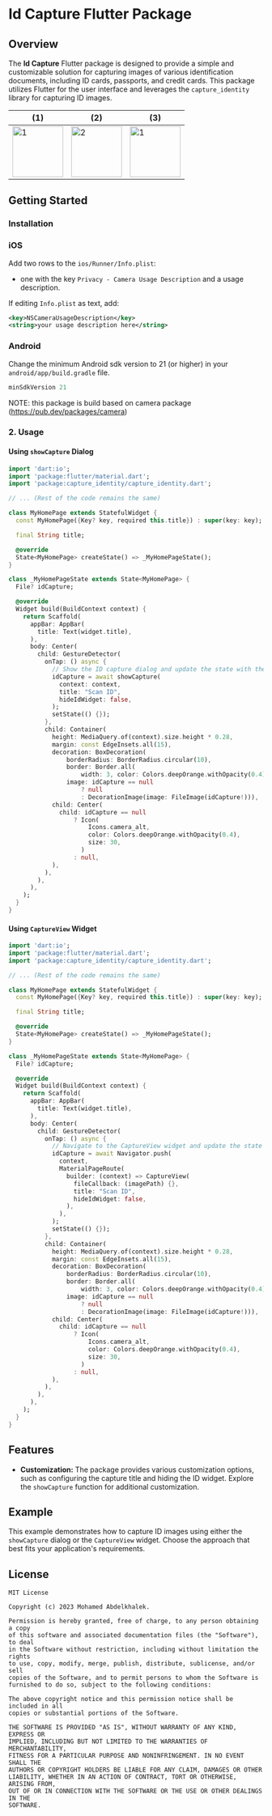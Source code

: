 # Id Capture Flutter Package

## Overview

The **Id Capture** Flutter package is designed to provide a simple and customizable solution for capturing images of various identification documents, including ID cards, passports, and credit cards. This package utilizes Flutter for the user interface and leverages the `capture_identity` library for capturing ID images.

| (1)                                                                                                                         | (2)                                                                                                                         | (3)                                                                                                                   |
| ------------------------------------------------------------------------------------------------------------------------------- | ---------------------------------------------------------------------------------------------------------------------------- | ---------------------------------------------------------------------------------------------------------------------------- |
| <img src="https://github.com/mohamed296/capture_identity/blob/main/assets/1.jpeg?raw=true?raw=true" alt="1" width="100"> | <img src="https://github.com/mohamed296/capture_identity/blob/main/assets/2.jpeg?raw=true?raw=true" alt="2" width="100"> | <img src="https://github.com/mohamed296/capture_identity/blob/main/assets/3.jpeg?raw=true?raw=true" alt="1" width="100">                                                                                                  |


## Getting Started

### Installation

### iOS

Add two rows to the `ios/Runner/Info.plist`:

* one with the key `Privacy - Camera Usage Description` and a usage description.
  
If editing `Info.plist` as text, add:

```xml
<key>NSCameraUsageDescription</key>
<string>your usage description here</string>
```

### Android

Change the minimum Android sdk version to 21 (or higher) in your `android/app/build.gradle` file.

```groovy
minSdkVersion 21
```

NOTE: this package is build based on camera package (https://pub.dev/packages/camera)
### 2. Usage

#### Using `showCapture` Dialog

```dart
import 'dart:io';
import 'package:flutter/material.dart';
import 'package:capture_identity/capture_identity.dart';

// ... (Rest of the code remains the same)

class MyHomePage extends StatefulWidget {
  const MyHomePage({Key? key, required this.title}) : super(key: key);

  final String title;

  @override
  State<MyHomePage> createState() => _MyHomePageState();
}

class _MyHomePageState extends State<MyHomePage> {
  File? idCapture;

  @override
  Widget build(BuildContext context) {
    return Scaffold(
      appBar: AppBar(
        title: Text(widget.title),
      ),
      body: Center(
        child: GestureDetector(
          onTap: () async {
            // Show the ID capture dialog and update the state with the captured image
            idCapture = await showCapture(
              context: context,
              title: "Scan ID",
              hideIdWidget: false,
            );
            setState(() {});
          },
          child: Container(
            height: MediaQuery.of(context).size.height * 0.28,
            margin: const EdgeInsets.all(15),
            decoration: BoxDecoration(
                borderRadius: BorderRadius.circular(10),
                border: Border.all(
                    width: 3, color: Colors.deepOrange.withOpacity(0.4)),
                image: idCapture == null
                    ? null
                    : DecorationImage(image: FileImage(idCapture!))),
            child: Center(
              child: idCapture == null
                  ? Icon(
                      Icons.camera_alt,
                      color: Colors.deepOrange.withOpacity(0.4),
                      size: 30,
                    )
                  : null,
            ),
          ),
        ),
      ),
    );
  }
}
```

#### Using `CaptureView` Widget

```dart
import 'dart:io';
import 'package:flutter/material.dart';
import 'package:capture_identity/capture_identity.dart';

// ... (Rest of the code remains the same)

class MyHomePage extends StatefulWidget {
  const MyHomePage({Key? key, required this.title}) : super(key: key);

  final String title;

  @override
  State<MyHomePage> createState() => _MyHomePageState();
}

class _MyHomePageState extends State<MyHomePage> {
  File? idCapture;

  @override
  Widget build(BuildContext context) {
    return Scaffold(
      appBar: AppBar(
        title: Text(widget.title),
      ),
      body: Center(
        child: GestureDetector(
          onTap: () async {
            // Navigate to the CaptureView widget and update the state with the captured image
            idCapture = await Navigator.push(
              context,
              MaterialPageRoute(
                builder: (context) => CaptureView(
                  fileCallback: (imagePath) {},
                  title: "Scan ID",
                  hideIdWidget: false,
                ),
              ),
            );
            setState(() {});
          },
          child: Container(
            height: MediaQuery.of(context).size.height * 0.28,
            margin: const EdgeInsets.all(15),
            decoration: BoxDecoration(
                borderRadius: BorderRadius.circular(10),
                border: Border.all(
                    width: 3, color: Colors.deepOrange.withOpacity(0.4)),
                image: idCapture == null
                    ? null
                    : DecorationImage(image: FileImage(idCapture!))),
            child: Center(
              child: idCapture == null
                  ? Icon(
                      Icons.camera_alt,
                      color: Colors.deepOrange.withOpacity(0.4),
                      size: 30,
                    )
                  : null,
            ),
          ),
        ),
      ),
    );
  }
}
```

## Features

- **Customization:** The package provides various customization options, such as configuring the capture title and hiding the ID widget. Explore the `showCapture` function for additional customization.

## Example

This example demonstrates how to capture ID images using either the `showCapture` dialog or the `CaptureView` widget. Choose the approach that best fits your application's requirements.

## License

```
MIT License

Copyright (c) 2023 Mohamed Abdelkhalek.

Permission is hereby granted, free of charge, to any person obtaining a copy
of this software and associated documentation files (the "Software"), to deal
in the Software without restriction, including without limitation the rights
to use, copy, modify, merge, publish, distribute, sublicense, and/or sell
copies of the Software, and to permit persons to whom the Software is
furnished to do so, subject to the following conditions:

The above copyright notice and this permission notice shall be included in all
copies or substantial portions of the Software.

THE SOFTWARE IS PROVIDED "AS IS", WITHOUT WARRANTY OF ANY KIND, EXPRESS OR
IMPLIED, INCLUDING BUT NOT LIMITED TO THE WARRANTIES OF MERCHANTABILITY,
FITNESS FOR A PARTICULAR PURPOSE AND NONINFRINGEMENT. IN NO EVENT SHALL THE
AUTHORS OR COPYRIGHT HOLDERS BE LIABLE FOR ANY CLAIM, DAMAGES OR OTHER
LIABILITY, WHETHER IN AN ACTION OF CONTRACT, TORT OR OTHERWISE, ARISING FROM,
OUT OF OR IN CONNECTION WITH THE SOFTWARE OR THE USE OR OTHER DEALINGS IN THE
SOFTWARE.
```
